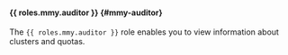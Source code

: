 #### {{ roles.mmy.auditor }} {#mmy-auditor}

The `{{ roles.mmy.auditor }}` role enables you to view information about clusters and quotas.
